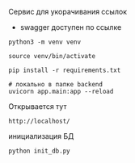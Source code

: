 Сервис для укорачивания ссылок

- swagger доступен по ссылке

```
python3 -m venv venv

source venv/bin/activate

pip install -r requirements.txt

# локально в папке backend
uvicorn app.main:app --reload
```

Открывается тут

```
http://localhost/
```

инициализация БД

```
python init_db.py
```
